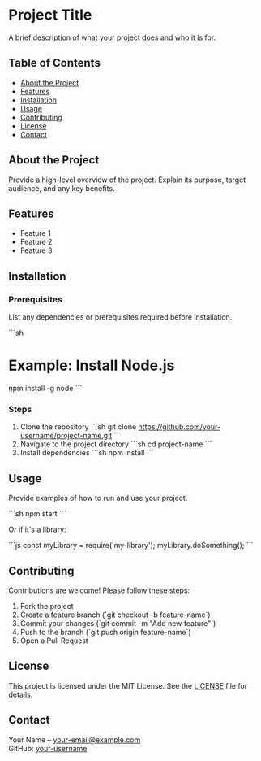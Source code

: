 # Project Title

A brief description of what your project does and who it is for.

## Table of Contents

- [About the Project](#about-the-project)
- [Features](#features)
- [Installation](#installation)
- [Usage](#usage)
- [Contributing](#contributing)
- [License](#license)
- [Contact](#contact)

## About the Project

Provide a high-level overview of the project. Explain its purpose, target audience, and any key benefits.

## Features

- Feature 1
- Feature 2
- Feature 3

## Installation

### Prerequisites
List any dependencies or prerequisites required before installation.

\`\`\`sh
# Example: Install Node.js
npm install -g node
\`\`\`

### Steps
1. Clone the repository
   \`\`\`sh
   git clone https://github.com/your-username/project-name.git
   \`\`\`
2. Navigate to the project directory
   \`\`\`sh
   cd project-name
   \`\`\`
3. Install dependencies
   \`\`\`sh
   npm install
   \`\`\`

## Usage

Provide examples of how to run and use your project.

\`\`\`sh
npm start
\`\`\`

Or if it's a library:

\`\`\`js
const myLibrary = require('my-library');
myLibrary.doSomething();
\`\`\`

## Contributing

Contributions are welcome! Please follow these steps:

1. Fork the project
2. Create a feature branch (\`git checkout -b feature-name\`)
3. Commit your changes (\`git commit -m \"Add new feature\"\`)
4. Push to the branch (\`git push origin feature-name\`)
5. Open a Pull Request

## License

This project is licensed under the MIT License. See the [LICENSE](LICENSE) file for details.

## Contact

Your Name – [your-email@example.com](mailto:your-email@example.com)  
GitHub: [your-username](https://github.com/your-username)
